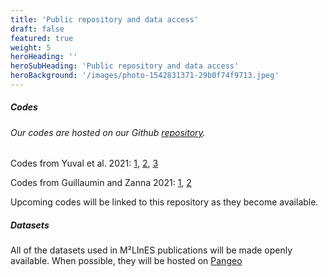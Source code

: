 ```yaml
---
title: 'Public repository and data access'
draft: false
featured: true
weight: 5
heroHeading: ''
heroSubHeading: 'Public repository and data access'
heroBackground: '/images/photo-1542831371-29b0f74f9713.jpeg'
---
```


##### Codes

###### Our codes are hosted on our Github [repository](https://github.com/m2lines). 

Codes from Yuval et al. 2021: [1](https://github.com/m2lines/Neural_nework_parameterization), [2](https://github.com/m2lines/momentum_parameterization), [3](https://github.com/m2lines/subgrid_parameterization)

Codes from Guillaumin and Zanna 2021: [1](https://github.com/arthurBarthe/subgrid), [2](https://github.com/m2lines/swe_stochastic_param)

Upcoming codes will be linked to this repository as they become available.

##### Datasets

All of the datasets used in M²LInES publications will be made openly available. When possible, they will be hosted on [Pangeo](https://pangeo.io/)


